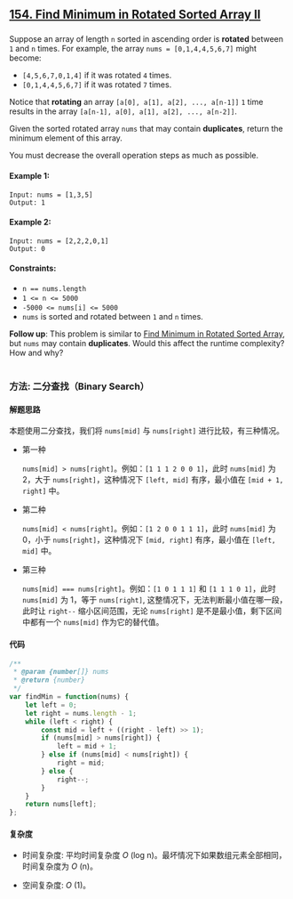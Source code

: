 ## [154. Find Minimum in Rotated Sorted Array II](https://leetcode.com/problems/find-minimum-in-rotated-sorted-array-ii/)

###

Suppose an array of length `n` sorted in ascending order is **rotated** between `1` and `n` times. For example, the array `nums = [0,1,4,4,5,6,7]` might become:

-   `[4,5,6,7,0,1,4]` if it was rotated `4` times.
-   `[0,1,4,4,5,6,7]` if it was rotated `7` times.

Notice that **rotating** an array `[a[0], a[1], a[2], ..., a[n-1]]` `1` time results in the array `[a[n-1], a[0], a[1], a[2], ..., a[n-2]]`.

Given the sorted rotated array `nums` that may contain **duplicates**, return the minimum element of this array.

You must decrease the overall operation steps as much as possible.

#### Example 1:

```
Input: nums = [1,3,5]
Output: 1
```

#### Example 2:

```
Input: nums = [2,2,2,0,1]
Output: 0
```

#### Constraints:

-   `n == nums.length`
-   `1 <= n <= 5000`
-   `-5000 <= nums[i] <= 5000`
-   `nums` is sorted and rotated between `1` and `n` times.

**Follow up**: This problem is similar to [Find Minimum in Rotated Sorted Array](<./153. Find Minimum in Rotated Sorted Array.js.md>), but `nums` may contain **duplicates**. Would this affect the runtime complexity? How and why?

#

### 方法: 二分查找（Binary Search）

#### 解题思路

本题使用二分查找，我们将 `nums[mid]` 与 `nums[right]` 进行比较，有三种情况。

-   第一种

    `nums[mid] > nums[right]`。例如：`[1 1 1 2 0 0 1]`，此时 `nums[mid]` 为 2，大于 `nums[right]`，这种情况下 `[left, mid]` 有序，最小值在 `[mid + 1, right]` 中。

-   第二种

    `nums[mid] < nums[right]`。例如：`[1 2 0 0 1 1 1]`，此时 `nums[mid]` 为 0，小于 `nums[right]`，这种情况下 `[mid, right]` 有序，最小值在 `[left, mid]` 中。

-   第三种

    `nums[mid] === nums[right]`。例如：`[1 0 1 1 1]` 和 `[1 1 1 0 1]`，此时 `nums[mid]` 为 1，等于 `nums[right]`, 这整情况下，无法判断最小值在哪一段，此时让 `right--` 缩小区间范围，无论 `nums[right]` 是不是最小值，剩下区间中都有一个 `nums[mid]` 作为它的替代值。

#### 代码

```JavaScript []
/**
 * @param {number[]} nums
 * @return {number}
 */
var findMin = function(nums) {
    let left = 0;
    let right = nums.length - 1;
    while (left < right) {
        const mid = left + ((right - left) >> 1);
        if (nums[mid] > nums[right]) {
            left = mid + 1;
        } else if (nums[mid] < nums[right]) {
            right = mid;
        } else {
            right--;
        }
    }
    return nums[left];
};
```

#### 复杂度

-   时间复杂度: 平均时间复杂度 _O_ (log n)。最坏情况下如果数组元素全部相同，时间复杂度为 _O_ (n)。

-   空间复杂度: _O_ (1)。
